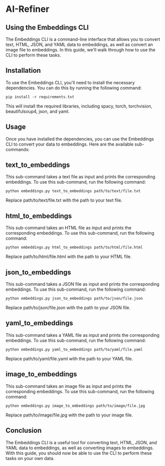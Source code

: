 # AI-Refiner

## Using the Embeddings CLI
The Embeddings CLI is a command-line interface that allows you to convert text, HTML, JSON, and YAML data to embeddings, as well as convert an image file to embeddings. In this guide, we'll walk through how to use the CLI to perform these tasks.

## Installation
To use the Embeddings CLI, you'll need to install the necessary dependencies. You can do this by running the following command:

`pip install -r requirements.txt`

This will install the required libraries, including spacy, torch, torchvision, beautifulsoup4, json, and yaml.

## Usage
Once you have installed the dependencies, you can use the Embeddings CLI to convert your data to embeddings. Here are the available sub-commands:

## text_to_embeddings
This sub-command takes a text file as input and prints the corresponding embeddings. To use this sub-command, run the following command:

`python embeddings.py text_to_embeddings path/to/text/file.txt`

Replace path/to/text/file.txt with the path to your text file.

## html_to_embeddings
This sub-command takes an HTML file as input and prints the corresponding embeddings. To use this sub-command, run the following command:

`python embeddings.py html_to_embeddings path/to/html/file.html`

Replace path/to/html/file.html with the path to your HTML file.

## json_to_embeddings
This sub-command takes a JSON file as input and prints the corresponding embeddings. To use this sub-command, run the following command:

`python embeddings.py json_to_embeddings path/to/json/file.json`

Replace path/to/json/file.json with the path to your JSON file.

## yaml_to_embeddings
This sub-command takes a YAML file as input and prints the corresponding embeddings. To use this sub-command, run the following command:

`python embeddings.py yaml_to_embeddings path/to/yaml/file.yaml`

Replace path/to/yaml/file.yaml with the path to your YAML file.

## image_to_embeddings
This sub-command takes an image file as input and prints the corresponding embeddings. To use this sub-command, run the following command:

`python embeddings.py image_to_embeddings path/to/image/file.jpg`

Replace path/to/image/file.jpg with the path to your image file.

## Conclusion
The Embeddings CLI is a useful tool for converting text, HTML, JSON, and YAML data to embeddings, as well as converting images to embeddings. With this guide, you should now be able to use the CLI to perform these tasks on your own data.
